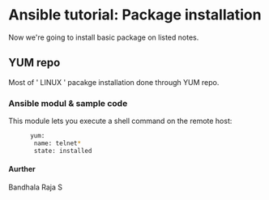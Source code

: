 # Ansible tutorial: Package installation

Now we're going to install basic package on listed notes.

## YUM repo

Most of ' LINUX ' pacakge installation done through YUM repo.

### Ansible modul & sample code 

This module lets you execute a shell command on the remote host:

```bash
      yum:
       name: telnet*
       state: installed
```
#### Aurther
  Bandhala Raja S